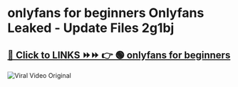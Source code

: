 
 # onlyfans for beginners Onlyfans Leaked - Update Files 2g1bj

## <h2><a href="https://clipsfans.com/onlyfans_for_beginners&ref=git">🔗 Click to LINKS ⏩⏩ 👉 🟢 onlyfans for beginners </a></h2>

<a href="https://clipsfans.com/onlyfans_for_beginners&ref=git" rel="nofollow" data-target="animated-image.originalLink"><img src="https://i.ibb.co.com/xMMVF88/686577567.gif" alt="Viral Video Original" style="max-width: 100%; display: inline-block;" data-target="animated-image.originalImage"></a>

